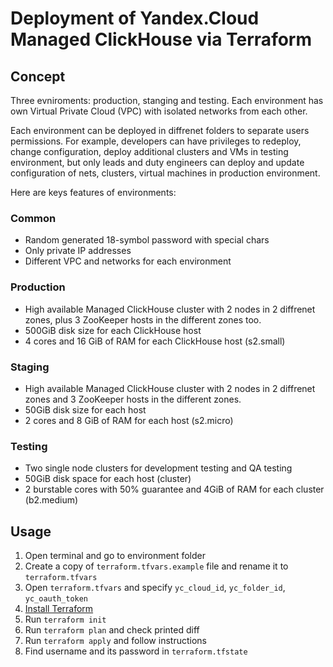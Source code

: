 # Deployment of Yandex.Cloud Managed ClickHouse via Terraform

## Concept

Three evniroments: production, stanging and testing. Each environment has own
Virtual Private Cloud (VPC) with isolated networks from each other.

Each environment can be deployed in diffrenet folders to separate users permissions.
For example, developers can have privileges to redeploy, change configuration,
deploy additional clusters and VMs in testing environment, but only leads and 
duty engineers can deploy and update configuration of nets, clusters, virtual
machines in production environment.

Here are keys features of environments:

### Common

* Random generated 18-symbol password with special chars
* Only private IP addresses
* Different VPC and networks for each environment

### Production

* High available Managed ClickHouse cluster with 2 nodes in 2 diffrenet zones, plus 3 ZooKeeper hosts in the different zones too.
* 500GiB disk size for each ClickHouse host
* 4 cores and 16 GiB of RAM for each ClickHouse host (s2.small)

### Staging

* High available Managed ClickHouse cluster with 2 nodes in 2 diffrenet zones and 3 ZooKeeper hosts in the different zones.
* 50GiB disk size for each host
* 2 cores and 8 GiB of RAM for each host (s2.micro)

### Testing

* Two single node clusters for development testing and QA testing
* 50GiB disk space for each host (cluster)
* 2 burstable cores with 50% guarantee and 4GiB of RAM for each cluster (b2.medium)

## Usage

1. Open terminal and go to environment folder 
1. Create a copy of `terraform.tfvars.example` file and rename it to `terraform.tfvars`
1. Open `terraform.tfvars` and specify `yc_cloud_id`, `yc_folder_id`, `yc_oauth_token`
1. [Install Terraform](https://www.terraform.io/intro/getting-started/install.html)
1. Run `terraform init`
1. Run `terraform plan` and check printed diff
1. Run `terraform apply` and follow instructions
1. Find username and its password in `terraform.tfstate`
